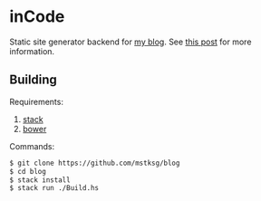 inCode
======

Static site generator backend for [my blog][].  See [this post][hakyll-post]
for more information.

[my blog]: https://blog.jle.im
[hakyll-post]: https://blog.jle.im/entry/blog-rewrite-with-hakyll-and-purescript.html

Building
--------

Requirements:

1.  [stack][]
2.  [bower][]

[stack]: https://docs.haskellstack.org/en/stable/README/
[bower]: https://bower.io

Commands:

~~~bash
$ git clone https://github.com/mstksg/blog
$ cd blog
$ stack install
$ stack run ./Build.hs
~~~
